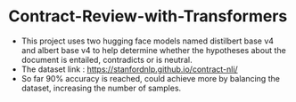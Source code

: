 # Contract-Review-with-Transformers
- This project uses two hugging face models named distilbert base v4 and albert base v4 to help determine whether the hypotheses about the document is entailed, contradicts or is neutral.
- The dataset link : https://stanfordnlp.github.io/contract-nli/
- So far 90% accuracy is reached, could achieve more by balancing the dataset, increasing the number of samples.
